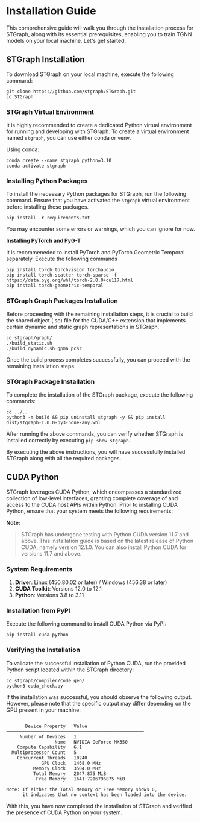 # Installation Guide

This comprehensive guide will walk you through the installation process for STGraph, along with its essential prerequisites, enabling you to train TGNN models on your local machine. Let's get started.

## STGraph Installation

To download STGraph on your local machine, execute the following command:

```
git clone https://github.com/stgraph/STGraph.git
cd STGraph
```

### STGraph Virtual Environment

It is highly recommended to create a dedicated Python virtual environment for running and developing with STGraph. To create a virtual environment named `stgraph`, you can use either conda or venv.

Using conda:

```
conda create --name stgraph python=3.10
conda activate stgraph
```

### Installing Python Packages

To install the necessary Python packages for STGraph, run the following command. Ensure that you have activated the `stgraph` virtual environment before installing these packages.

```
pip install -r requirements.txt
```

You may encounter some errors or warnings, which you can ignore for now. 

**Installing PyTorch and PyG-T**

It is recommeneded to install PyTorch and PyTorch Geometric Temporal separately. Execute the following commands

```
pip install torch torchvision torchaudio
pip install torch-scatter torch-sparse -f https://data.pyg.org/whl/torch-2.0.0+cu117.html
pip install torch-geometric-temporal
```

### STGraph Graph Packages Installation

Before proceeding with the remaining installation steps, it is crucial to build the shared object (.so) file for the CUDA/C++ extension that implements certain dynamic and static graph representations in STGraph. 

```
cd stgraph/graph/
./build_static.sh
./build_dynamic.sh gpma pcsr
```
Once the build process completes successfully, you can proceed with the remaining installation steps.

### STGraph Package Installation

To complete the installation of the STGraph package, execute the following commands:

```
cd ../..
python3 -m build && pip uninstall stgraph -y && pip install dist/stgraph-1.0.0-py3-none-any.whl
```

After running the above commands, you can verify whether STGraph is installed correctly by executing `pip show stgraph`.

By executing the above instructions, you will have successfully installed STGraph along with all the required packages.

## CUDA Python

STGraph leverages CUDA Python, which encompasses a standardized collection of low-level interfaces, granting complete coverage of and access to the CUDA host APIs within Python. Prior to installing CUDA Python, ensure that your system meets the following requirements:

**Note:**
> STGraph has undergone testing with Python CUDA version 11.7 and above. This installation guide is based on the latest release of Python CUDA, namely version 12.1.0. You can also install Python CUDA for versions 11.7 and above.

### System Requirements

1. **Driver**: Linux (450.80.02 or later) / Windows (456.38 or later)
2. **CUDA Toolkit**: Versions 12.0 to 12.1
3. **Python**: Versions 3.8 to 3.11

### Installation from PyPI

Execute the following command to install CUDA Python via PyPI:

```
pip install cuda-python
```

### Verifying the Installation

To validate the successful installation of Python CUDA, run the provided Python script located within the STGraph directory:

```
cd stgraph/compiler/code_gen/
python3 cuda_check.py
```

If the installation was successful, you should observe the following output. However, please note that the specific output may differ depending on the GPU present in your machine:

```

       Device Property   Value
───────────────────────────────────────────────────
     Number of Devices   1
                  Name   NVIDIA GeForce MX350
    Compute Capability   6.1
  Multiprocessor Count   5
    Concurrent Threads   10240
             GPU Clock   1468.0 MHz
          Memory Clock   3504.0 MHz
          Total Memory   2047.875 MiB
           Free Memory   1641.7216796875 MiB

Note: If either the Total Memory or Free Memory shows 0,
      it indicates that no context has been loaded into the device.
```

With this, you have now completed the installation of STGraph and verified the presence of CUDA Python on your system.
